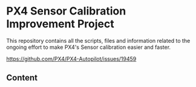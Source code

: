 # PX4 Sensor Calibration Improvement Project
This repository contains all the scripts, files and information related to the ongoing effort to make PX4's Sensor calibration easier and faster.

https://github.com/PX4/PX4-Autopilot/issues/19459

## Content
